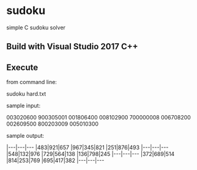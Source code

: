 # sudoku
simple C sudoku solver

## Build with Visual Studio 2017 C++

## Execute

from command line:

sudoku hard.txt

sample input:

003020600
900305001
001806400
008102900
700000008
006708200
002609500
800203009
005010300

sample output:

|---|---|---
|483|921|657
|967|345|821
|251|876|493
|---|---|---
|548|132|976
|729|564|138
|136|798|245
|---|---|---
|372|689|514
|814|253|769
|695|417|382
|---|---|---
